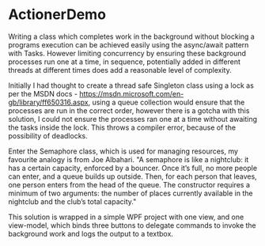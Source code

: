 # ActionerDemo
Writing a class which completes work in the background without blocking a programs execution can be achieved easily using the async/await pattern with Tasks. However limiting concurrency by ensuring these background processes run one at a time, in sequence, potentially added in different threads at different times does add a reasonable level of complexity. 

Initially I had thought to create a thread safe Singleton class using a lock as per the MSDN docs - https://msdn.microsoft.com/en-gb/library/ff650316.aspx, using a queue collection would ensure that the processes are run in the correct order, however there is a gotcha with this solution, I could not ensure the processes ran one at a time without awaiting the tasks inside the lock. This throws a compiler error, because of the possibility of deadlocks. 

Enter the Semaphore class, which is used for managing resources, my favourite analogy is from Joe Albahari. "A semaphore is like a nightclub: it has a certain capacity, enforced by a bouncer. Once it’s full, no more people can enter, and a queue builds up outside. Then, for each person that leaves, one person enters from the head of the queue. The constructor requires a minimum of two arguments: the number of places currently available in the nightclub and the club’s total capacity."  

This solution is wrapped in a simple WPF project with one view, and one view-model, which binds three buttons to delegate commands to invoke the background work and logs the output to a textbox. 
